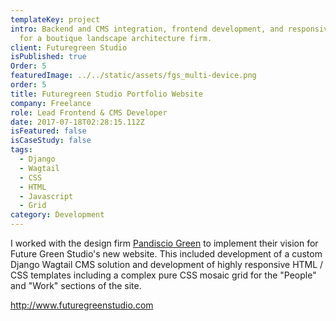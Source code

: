 ```yaml
---
templateKey: project
intro: Backend and CMS integration, frontend development, and responsive design
  for a boutique landscape architecture firm.
client: Futuregreen Studio
isPublished: true
Order: 5
featuredImage: ../../static/assets/fgs_multi-device.png
order: 5
title: Futuregreen Studio Portfolio Website
company: Freelance
role: Lead Frontend & CMS Developer
date: 2017-07-18T02:28:15.112Z
isFeatured: false
isCaseStudy: false
tags:
  - Django
  - Wagtail
  - CSS
  - HTML
  - Javascript
  - Grid
category: Development
---
```

I worked with the design firm [Pandiscio Green](http://pandiscio.green/) to implement their vision for Future Green Studio's new website. This included development of a custom Django Wagtail CMS solution and development of highly responsive HTML / CSS templates including a complex pure CSS mosaic grid for the "People" and "Work" sections of the site.

<http://www.futuregreenstudio.com>